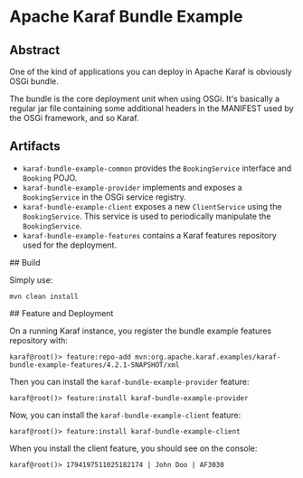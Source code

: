 <!--
    Licensed to the Apache Software Foundation (ASF) under one
    or more contributor license agreements.  See the NOTICE file
    distributed with this work for additional information
    regarding copyright ownership.  The ASF licenses this file
    to you under the Apache License, Version 2.0 (the
    "License"); you may not use this file except in compliance
    with the License.  You may obtain a copy of the License at

      http://www.apache.org/licenses/LICENSE-2.0

    Unless required by applicable law or agreed to in writing,
    software distributed under the License is distributed on an
    "AS IS" BASIS, WITHOUT WARRANTIES OR CONDITIONS OF ANY
    KIND, either express or implied.  See the License for the
    specific language governing permissions and limitations
    under the License.
-->
# Apache Karaf Bundle Example

## Abstract

One of the kind of applications you can deploy in Apache Karaf is obviously OSGi bundle.

The bundle is the core deployment unit when using OSGi. It's basically a regular jar file containing some additional headers in the MANIFEST used by the OSGi framework, and so Karaf.

## Artifacts

* `karaf-bundle-example-common` provides the `BookingService` interface and `Booking` POJO.
* `karaf-bundle-example-provider` implements and exposes a `BookingService` in the OSGi service registry.
* `karaf-bundle-example-client` exposes a new `ClientService` using the `BookingService`. This service is used to periodically manipulate the `BookingService`.
* `karaf-bundle-example-features` contains a Karaf features repository used for the deployment.

## Build 

Simply use:

```
mvn clean install
```

## Feature and Deployment

On a running Karaf instance, you register the bundle example features repository with:

```
karaf@root()> feature:repo-add mvn:org.apache.karaf.examples/karaf-bundle-example-features/4.2.1-SNAPSHOT/xml
```

Then you can install the `karaf-bundle-example-provider` feature:

```
karaf@root()> feature:install karaf-bundle-example-provider
```

Now, you can install the `karaf-bundle-example-client` feature:

```
karaf@root()> feature:install karaf-bundle-example-client
```

When you install the client feature, you should see on the console:

```
karaf@root()> 1794197511025182174 | John Doo | AF3030
```
